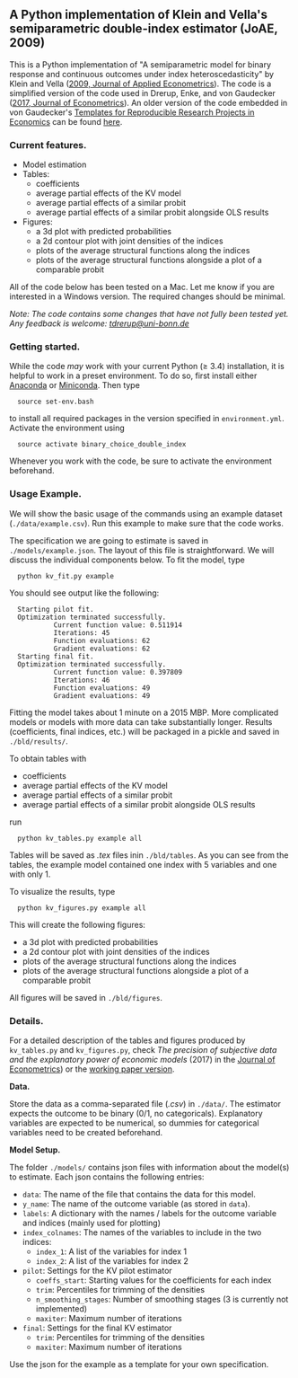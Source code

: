 ## A Python implementation of Klein and Vella's semiparametric double-index estimator (JoAE, 2009)

This is a Python implementation of "A semiparametric model for binary response and continuous outcomes under index heteroscedasticity" by Klein and Vella ([2009, Journal of Applied Econometrics](https://onlinelibrary.wiley.com/doi/abs/10.1002/jae.1064)). The code is a simplified version of the code used in Drerup, Enke, and von Gaudecker ([2017, Journal of Econometrics](https://www.sciencedirect.com/science/article/pii/S0304407617301033)). An older version of the code embedded in von Gaudecker's [Templates for Reproducible Research Projects in Economics](https://github.com/hmgaudecker/econ-project-templates) can be found [here](http://www.wiwi.uni-bonn.de/gaudecker/research.html#household-finance).

### Current features.

* Model estimation
* Tables:
  * coefficients
  * average partial effects of the KV model
  * average partial effects of a similar probit
  * average partial effects of a similar probit alongside OLS results
* Figures:
  * a 3d plot with predicted probabilities
  * a 2d contour plot with joint densities of the indices
  * plots of the average structural functions along the indices
  * plots of the average structural functions alongside a plot of a comparable probit

All of the code below has been tested on a Mac. Let me know if you are interested in a Windows version. The required changes should be minimal.

*Note: The code contains some changes that have not fully been tested yet. Any feedback is welcome: <tdrerup@uni-bonn.de>*

### Getting started.

While the code *may* work with your current Python (≥ 3.4) installation, it is helpful to work in a preset environment. To do so, first install either [Anaconda](https://www.anaconda.com/download/) or [Miniconda](https://conda.io/miniconda.html). Then type
```
  source set-env.bash
```
to install all required packages in the version specified in `environment.yml`. Activate the environment using
```
  source activate binary_choice_double_index
```
Whenever you work with the code, be sure to activate the environment beforehand.

### Usage Example.

We will show the basic usage of the commands using an example dataset (`./data/example.csv`). Run this example to make sure that the code works.

The specification we are going to estimate is saved in `./models/example.json`. The layout of this file is straightforward. We will discuss the individual components below. To fit the model, type
```
  python kv_fit.py example
```
You should see output like the following:
```
  Starting pilot fit.
  Optimization terminated successfully.
           Current function value: 0.511914
           Iterations: 45
           Function evaluations: 62
           Gradient evaluations: 62
  Starting final fit.
  Optimization terminated successfully.
           Current function value: 0.397809
           Iterations: 46
           Function evaluations: 49
           Gradient evaluations: 49
```
Fitting the model takes about 1 minute on a 2015 MBP. More complicated models or models with more data can take substantially longer. Results (coefficients, final indices, etc.) will be packaged in a pickle and saved in `./bld/results/`.

To obtain tables with

* coefficients
* average partial effects of the KV model
* average partial effects of a similar probit
* average partial effects of a similar probit alongside OLS results

run
```
  python kv_tables.py example all
```

Tables will be saved as *.tex* files inin `./bld/tables`. As you can see from the tables, the example model contained one index with 5 variables and one with only 1.

To visualize the results, type
```
  python kv_figures.py example all
```
This will create the following figures:

* a 3d plot with predicted probabilities
* a 2d contour plot with joint densities of the indices
* plots of the average structural functions along the indices
* plots of the average structural functions alongside a plot of a comparable probit

All figures will be saved in `./bld/figures`.

### Details.

For a detailed description of the tables and figures produced by `kv_tables.py` and `kv_figures.py`, check *The precision of subjective data and the explanatory power of economic models* (2017) in the [Journal of Econometrics](https://www.sciencedirect.com/science/article/pii/S0304407617301033)) or the [working paper version](http://www.wiwi.uni-bonn.de/gaudecker/_static/meas_error_subj_beliefs.pdf).

**Data.**

Store the data as a comma-separated file (*.csv*) in `./data/`. The estimator expects the outcome to be binary (0/1, no categoricals). Explanatory variables are expected to be numerical, so dummies for categorical variables need to be created beforehand.

**Model Setup.**

The folder `./models/` contains json files with information about the model(s) to estimate. Each json contains the following entries:

* `data`: The name of the file that contains the data for this model.
* `y_name`: The name of the outcome variable (as stored in `data`).
* `labels`: A dictionary with the names / labels for the outcome variable and indices (mainly used for plotting)
* `index_colnames`: The names of the variables to include in the two indices:
  * `index_1`: A list of the variables for index 1
  * `index_2`: A list of the variables for index 2
* `pilot`: Settings for the KV pilot estimator
  * `coeffs_start`: Starting values for the coefficients for each index
  * `trim`: Percentiles for trimming of the densities
  * `n_smoothing_stages`: Number of smoothing stages (3 is currently not implemented)
  * `maxiter`: Maximum number of iterations
* `final`: Settings for the final KV estimator
  * `trim`: Percentiles for trimming of the densities
  * `maxiter`: Maximum number of iterations

Use the json for the example as a template for your own specification.
